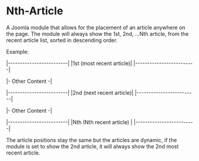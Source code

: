 # Nth-Article
A Joomla module that allows for the placement of an article anywhere on the page. The module will always show the 1st, 2nd, ...Nth article, from the recent article list, sorted in descending order.

Example:

|-------------------------|
|1st (most recent article)|
|-------------------------|

|- Other Content -|

|-------------------------|
|2nd (next recent article)|
|-------------------------|

|- Other Content -|

|-------------------------|
|Nth (Nth recent article) |
|-------------------------|

The article positions stay the same but the articles are dynamic, if the module is set to show the 2nd article, it will always show the 2nd most recent article.

      
